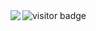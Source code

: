 <img align="left" src="https://github-readme-stats.vercel.app/api?username=CloudSVC&show_icons=true">

<!-- 访客 -->
<img align="left" src="https://github-readme-stats.vercel.app/api/top-langs/?username=CloudSVC&layout=donut&theme=catppuccin_mocha&exclude_repo=SR-MyStar.github.io&langs_count=10" alt="visitor badge"/>


<!--
**CloudSVC/CloudSVC** is a ✨ _special_ ✨ repository because its `README.md` (this file) appears on your GitHub profile.

Here are some ideas to get you started:

- 🔭 I’m currently working on ...
- 🌱 I’m currently learning ...
- 👯 I’m looking to collaborate on ...
- 🤔 I’m looking for help with ...
- 💬 Ask me about ...
- 📫 How to reach me: ...
- 😄 Pronouns: ...
- ⚡ Fun fact: ...
-->

